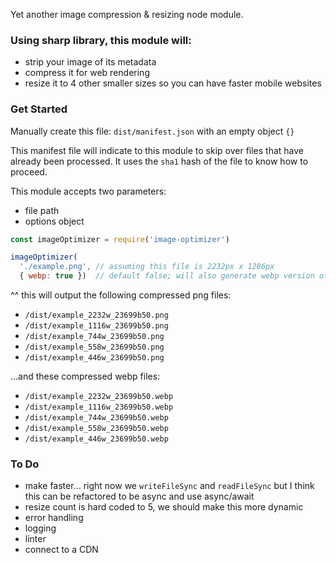 Yet another image compression & resizing node module.

### Using sharp library, this module will:
- strip your image of its metadata
- compress it for web rendering
- resize it to 4 other smaller sizes so you can have faster mobile websites

### Get Started

Manually create this file: `dist/manifest.json` with an empty object `{}`

This manifest file will indicate to this module to skip over files that have already been processed.  It uses the `sha1` hash of the file to know how to proceed.

This module accepts two parameters:
- file path
- options object

```javascript
const imageOptimizer = require('image-optimizer')

imageOptimizer(
  './example.png', // assuming this file is 2232px x 1286px
  { webp: true })  // default false; will also generate webp version of the image
```

^^ this will output the following compressed png files:
- `/dist/example_2232w_23699b50.png`
- `/dist/example_1116w_23699b50.png`
- `/dist/example_744w_23699b50.png`
- `/dist/example_558w_23699b50.png`
- `/dist/example_446w_23699b50.png`

...and these compressed webp files:
- `/dist/example_2232w_23699b50.webp`
- `/dist/example_1116w_23699b50.webp`
- `/dist/example_744w_23699b50.webp`
- `/dist/example_558w_23699b50.webp`
- `/dist/example_446w_23699b50.webp`

### To Do
- make faster... right now we `writeFileSync` and `readFileSync` but I think this can be refactored to be async and use async/await
- resize count is hard coded to 5, we should make this more dynamic
- error handling
- logging
- linter
- connect to a CDN